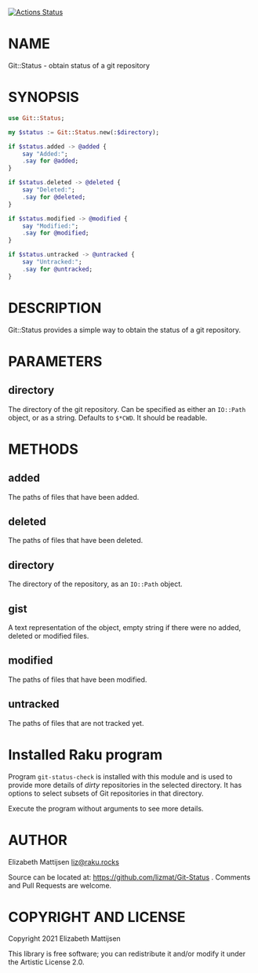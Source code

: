 [![Actions Status](https://github.com/tbrowder/Git-Status/workflows/test/badge.svg)](https://github.com/tbrowder/Git-Status/actions)

NAME
====

Git::Status - obtain status of a git repository

SYNOPSIS
========

```raku
use Git::Status;

my $status := Git::Status.new(:$directory);

if $status.added -> @added {
    say "Added:";
    .say for @added;
}

if $status.deleted -> @deleted {
    say "Deleted:";
    .say for @deleted;
}

if $status.modified -> @modified {
    say "Modified:";
    .say for @modified;
}

if $status.untracked -> @untracked {
    say "Untracked:";
    .say for @untracked;
}
```

DESCRIPTION
===========

Git::Status provides a simple way to obtain the status of a git repository.

PARAMETERS
==========

directory
---------

The directory of the git repository. Can be specified as either an `IO::Path` object, or as a string. Defaults to `$*CWD`. It should be readable.

METHODS
=======

added
-----

The paths of files that have been added.

deleted
-------

The paths of files that have been deleted.

directory
---------

The directory of the repository, as an `IO::Path` object.

gist
----

A text representation of the object, empty string if there were no added, deleted or modified files.

modified
--------

The paths of files that have been modified.

untracked
---------

The paths of files that are not tracked yet.

Installed Raku program
======================

Program `git-status-check` is installed with this module and is used to provide more details of *dirty* repositories in the selected directory. It has options to select subsets of Git repositories in that directory.

Execute the program without arguments to see more details.

AUTHOR
======

Elizabeth Mattijsen <liz@raku.rocks>

Source can be located at: https://github.com/lizmat/Git-Status . Comments and Pull Requests are welcome.

COPYRIGHT AND LICENSE
=====================

Copyright 2021 Elizabeth Mattijsen

This library is free software; you can redistribute it and/or modify it under the Artistic License 2.0.


